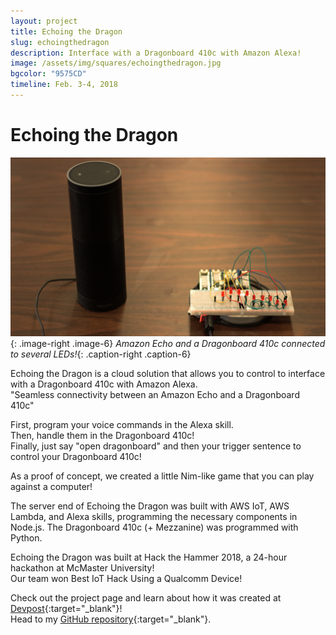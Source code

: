 ```yaml
---
layout: project
title: Echoing the Dragon
slug: echoingthedragon
description: Interface with a Dragonboard 410c with Amazon Alexa!
image: /assets/img/squares/echoingthedragon.jpg
bgcolor: "9575CD"
timeline: Feb. 3-4, 2018
---
```


# Echoing the Dragon

![Echoing the Dragon](/assets/img/echoingthedragon1.jpg){: .image-right .image-6}
*Amazon Echo and a Dragonboard 410c connected to several LEDs!*{: .caption-right .caption-6}

Echoing the Dragon is a cloud solution that allows you to control to interface with a Dragonboard 410c with Amazon Alexa.  
"Seamless connectivity between an Amazon Echo and a Dragonboard 410c"

First, program your voice commands in the Alexa skill.  
Then, handle them in the Dragonboard 410c!  
Finally, just say "open dragonboard" and then your trigger sentence to control your Dragonboard 410c!  

As a proof of concept, we created a little Nim-like game that you can play against a computer!

The server end of Echoing the Dragon was built with AWS IoT, AWS Lambda, and Alexa skills, programming the necessary components in Node.js. The Dragonboard 410c (+ Mezzanine) was programmed with Python.

Echoing the Dragon was built at Hack the Hammer 2018, a 24-hour hackathon at McMaster University!  
Our team won Best IoT Hack Using a Qualcomm Device!


Check out the project page and learn about how it was created at [Devpost](https://devpost.com/software/echoing-the-dragon){:target="_blank"}!  
Head to my [GitHub repository](https://github.com/WilliamLQin/Echoing-the-Dragon){:target="_blank"}.

